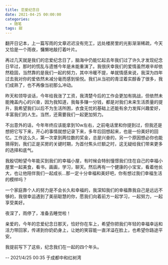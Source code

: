 ```yaml
---
title: 恋爱纪念日
date: 2021-04-25 00:00:00
categories:
  - 随笔
tags: 甜
---
```


翻开日记本，上一篇写雨的文章迟迟没有完工，远处楼房里的光影渐渐稀疏，今天又恰是一个雨夜，慵懒地敲打着叶片。

再过几天就是我们的恋爱纪念日了，脑海中仍能忆起去年我们过了许久才发现纪念日早过，那时的慌乱与遗憾今年是未能重演了。我很庆幸我们的爱情虽然艰辛却依然稳固，当然靠的是我们一起的努力，其中冷暖不提，单就情感来说，我深为四年过去我对你的爱依然未减分毫而感到愉悦。我们从当初的青涩着实醇香了很多，我们成熟了，也不再像当初那么冲动。

昨天和领导谈话，今年给我涨了工资，我清楚今后的工作会更加有挑战，但依然未能掩盖内心的兴奋，因为我知道，我每多赚一分钱，都是对我们未来生活质量的提升，我希望我们以后不为生活所困，衣食无忧的基础上还能有余力发挥兴趣爱好，丰富我们的人生。当然，还需要我们一起更加努力。

<!-- more -->

不出意外的话，今年年终应该能拿到10w左右，之前电话里和你提到过，但我还是想把它写下来，开心的事情就想记录下来，多年后回想起来，也是一份美好的回忆。工作这么久，第一次拿到两位数的奖金，总是兴奋的，另一个原因想必你也能猜得到，我们正是买房的关键时期，为首付焦头烂额之时，这无疑给我们带来更多的选择和底气。

我殷切盼望今年能买到我们的幸福小屋，有时候会特别憧憬我们住在自己的幸福小屋里一起美食，看书，画画，学习，聊天。然后再有一个健康的小宝宝，看着他长大，也让他陪伴我们一起成长…那一定十分幸福和美好吧，你有想过我们幸福生活的模样吗？

一个家庭靠个人的努力是不会长久和幸福的，我深知我们的幸福靠我自己是远远不够的，我很幸运遇到了美丽聪慧的你，愿我们向着前方一起学习，一起努力，一起享受美好。

夜深了，雨停了，准备去睡觉啦！

亲爱的，今年的恋爱纪念日那天，恰好你在车上，希望你把我们年轻的幸福幸运和活力带回家，传递到你奶奶身上，让她的笑容能一直洋溢在脸上，也希望你路途平安。

我提前写下了这些，纪念我们在一起的四个年头。

-- 2021/4/25 00:35 于成都中和红树湾
